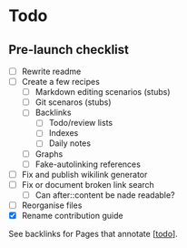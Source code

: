 # Todo

## Pre-launch checklist

- [ ] Rewrite readme
- [ ] Create a few recipes
  - [ ] Markdown editing scenarios (stubs)
  - [ ] Git scenaros (stubs)
  - [ ] Backlinks
    - [ ] Todo/review lists
    - [ ] Indexes
    - [ ] Daily notes
  - [ ] Graphs
  - [ ] Fake-autolinking references
- [ ] Fix and publish wikilink generator
- [ ] Fix or document broken link search
  - [ ] Can after::content be nade readable?
- [ ] Reorganise files
- [x] Rename contribution guide

See backlinks for Pages that annotate [[todo]].

[//begin]: # "Autogenerated link references for markdown compatibility"
[todo]: todo "Todo"
[//end]: # "Autogenerated link references"
